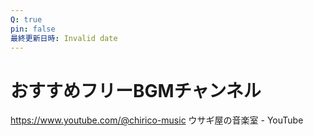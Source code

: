 ```yaml
---
Q: true
pin: false
最終更新日時: Invalid date
---
```

# おすすめフリーBGMチャンネル

https://www.youtube.com/@chirico-music ウサギ屋の音楽室 - YouTube